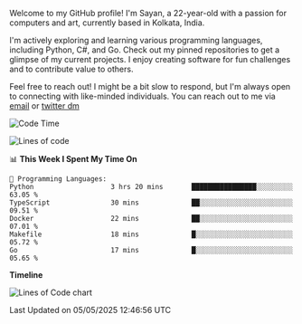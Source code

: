 Welcome to my GitHub profile! I'm Sayan, a 22-year-old with a passion for computers and art, currently based in Kolkata, India.

I'm actively exploring and learning various programming languages, including Python, C#, and Go. Check out my pinned repositories to get a glimpse of my current projects. I enjoy creating software for fun challenges and to contribute value to others.

Feel free to reach out! I might be a bit slow to respond, but I'm always open to connecting with like-minded individuals. You can reach out to me via [email](mailto:me@sayanbiswas.in) or [twitter dm](https://twitter.com/TheDankDel)

<!--START_SECTION:waka-->
![Code Time](http://img.shields.io/badge/Code%20Time-2%2C222%20hrs%2025%20mins-blue)

![Lines of code](https://img.shields.io/badge/From%20Hello%20World%20I%27ve%20Written-8.1%20million%20lines%20of%20code-blue)

📊 **This Week I Spent My Time On** 

```text
💬 Programming Languages: 
Python                   3 hrs 20 mins       ████████████████░░░░░░░░░   63.05 % 
TypeScript               30 mins             ██░░░░░░░░░░░░░░░░░░░░░░░   09.51 % 
Docker                   22 mins             ██░░░░░░░░░░░░░░░░░░░░░░░   07.01 % 
Makefile                 18 mins             █░░░░░░░░░░░░░░░░░░░░░░░░   05.72 % 
Go                       17 mins             █░░░░░░░░░░░░░░░░░░░░░░░░   05.65 % 
```

**Timeline**

![Lines of Code chart](https://raw.githubusercontent.com/Dank-del/Dank-del/main/assets/bar_graph.png)


 Last Updated on 05/05/2025 12:46:56 UTC
<!--END_SECTION:waka-->
